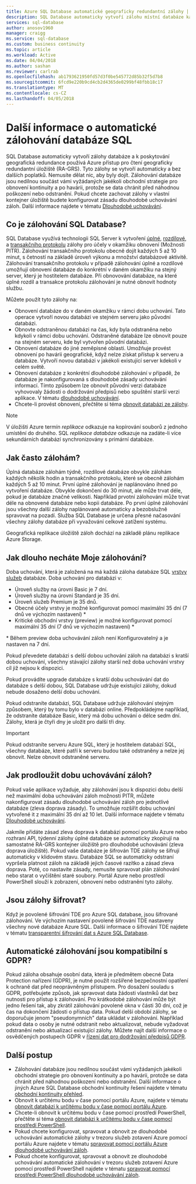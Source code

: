 ```yaml
---
title: Azure SQL Database automatické geograficky redundantní zálohy | Microsoft Docs
description: SQL Database automaticky vytvoří zálohu místní databáze každých několik minut a používá Azure geograficky redundantní úložiště s přístupem pro čtení pro geografická redundance.
services: sql-database
author: anosov1960
manager: craigg
ms.service: sql-database
ms.custom: business continuity
ms.topic: article
ms.workload: Active
ms.date: 04/04/2018
ms.author: sashan
ms.reviewer: carlrab
ms.openlocfilehash: ab1793621950fd57d3f0be545772d85b32f5d7b8
ms.sourcegitcommit: 6fcd9e220b9cd4cb2d4365de0299bf48fbb18c17
ms.translationtype: MT
ms.contentlocale: cs-CZ
ms.lasthandoff: 04/05/2018
---
```

# <a name="learn-about-automatic-sql-database-backups"></a>Další informace o automatické zálohování databáze SQL

SQL Database automaticky vytvoří zálohy databáze a k poskytování geografická redundance používá Azure přístup pro čtení geograficky redundantní úložiště (RA-GRS). Tyto zálohy se vytvoří automaticky a bez dalších poplatků. Nemusíte dělat nic, aby byly dojít. Zálohování databáze jsou nedílnou součást vámi vyžádaných jakékoli obchodní strategie pro obnovení kontinuity a po havárii, protože se data chránit před náhodnou poškození nebo odstranění. Pokud chcete zachovat zálohy v vlastní kontejner úložiště budete konfigurovat zásadu dlouhodobé uchovávání záloh. Další informace najdete v tématu [Dlouhodobé uchovávání](sql-database-long-term-retention.md).

## <a name="what-is-a-sql-database-backup"></a>Co je zálohování SQL Database?

SQL Database využívá technologii SQL Server k vytvoření [úplné](https://msdn.microsoft.com/library/ms186289.aspx), [rozdílové](https://msdn.microsoft.com/library/ms175526.aspx), a [transakčního protokolu](https://msdn.microsoft.com/library/ms191429.aspx) zálohy pro účely v okamžiku obnovení (Možnosti PITR). Zálohování transakčního protokolu obecně dojít každých 5 až 10 minut, s četností na základě úroveň výkonu a množství databázové aktivitě. Zálohování transakčního protokolu v případě zálohování úplné a rozdílové umožňují obnovení databáze do konkrétní v daném okamžiku na stejný server, který je hostitelem databáze. Při obnovování databáze, na které úplné rozdíl a transakce protokolu zálohování je nutné obnovit hodnoty službu.


Můžete použít tyto zálohy na:

* Obnovení databáze do v daném okamžiku v rámci dobu uchování. Tato operace vytvoří novou databázi ve stejném serveru jako původní databázi.
* Obnovte odstraněnou databázi na čas, kdy byla odstraněna nebo kdykoli v rámci dobu uchování. Odstraněné databáze lze obnovit pouze na stejném serveru, kde byl vytvořen původní databázi.
* Obnovení databáze do jiné zeměpisné oblasti. Umožňuje provést obnovení po havárii geografické, když nelze získat přístup k serveru a databáze. Vytvoří novou databázi v jakékoli existující server kdekoli v celém světě. 
* Obnovení databáze z konkrétní dlouhodobé zálohování v případě, že databáze je nakonfigurovaná s dlouhodobé zásady uchovávání informací. Tímto způsobem lze obnovit původní verzi databáze vyhovovaly žádosti o dodržování předpisů nebo spuštění starší verzi aplikace. V tématu [dlouhodobé uchovávání](sql-database-long-term-retention.md).
* Chcete-li provést obnovení, přečtěte si téma [obnovit databázi ze zálohy](sql-database-recovery-using-backups.md).

> [!NOTE]
> V úložišti Azure termín *replikace* odkazuje na kopírování souborů z jednoho umístění do druhého. SQL *replikace databáze* odkazuje na zadáte-li více sekundárních databází synchronizovány s primární databáze. 
> 

## <a name="how-often-do-backups-happen"></a>Jak často zálohám?
Úplná databáze zálohám týdně, rozdílové databáze obvykle zálohám každých několik hodin a transakčního protokolu, které se obecně zálohám každých 5 až 10 minut. První úplné zálohování je naplánováno ihned po vytvoření databáze. Obvykle dokončení do 30 minut, ale může trvat déle, pokud je databáze značné velikosti. Například prvotní zálohování může trvat déle na obnovené databáze nebo kopii databáze. Po první úplné zálohování jsou všechny další zálohy naplánované automaticky a bezobslužně spravovat na pozadí. Služba SQL Database je určena přesné načasování všechny zálohy databáze při vyvažování celkové zatížení systému. 

Geografická replikace úložiště záloh dochází na základě plánu replikace Azure Storage.

## <a name="how-long-do-you-keep-my-backups"></a>Jak dlouho necháte Moje zálohování?
Doba uchování, která je založená na má každá záloha databáze SQL [vrstvy služeb](sql-database-service-tiers.md) databáze. Doba uchování pro databázi v:


* Úroveň služby na úrovni Basic je 7 dní.
* Úroveň služby na úrovni Standard je 35 dní.
* Úroveň služeb Premium je 35 dnů.
* Obecné účely vrstvy je možné konfigurovat pomocí maximální 35 dní (7 dnů ve výchozím nastavení) *
* Kritické obchodní vrstvy (preview) je možné konfigurovat pomocí maximální 35 dní (7 dnů ve výchozím nastavení) *

\* Během preview doba uchovávání záloh není Konfigurovatelný a je nastaven na 7 dní.

Pokud převedete databázi s delší dobou uchování záloh na databázi s kratší dobou uchování, všechny stávající zálohy starší než doba uchování vrstvy cíl již nejsou k dispozici.

Pokud provádíte upgrade databáze s kratší dobu uchovávání dat do databáze s delší dobou, SQL Database udržuje existující zálohy, dokud nebude dosaženo delší dobu uchování. 

Pokud odstraníte databázi, SQL Database udržuje zálohování stejným způsobem, který by tomu bylo v databázi online. Předpokládejme například, že odstraníte databáze Basic, který má dobu uchování o délce sedm dní. Zálohy, která je čtyři dny je uložit pro další tři dny.

> [!IMPORTANT]
> Pokud odstraníte serveru Azure SQL, který je hostitelem databází SQL, všechny databáze, které patří k serveru budou také odstraněny a nelze jej obnovit. Nelze obnovit odstraněné serveru.
> 

## <a name="how-to-extend-the-backup-retention-period"></a>Jak prodloužit dobu uchovávání záloh?

Pokud vaše aplikace vyžaduje, aby zálohování jsou k dispozici dobu delší než maximální doba uchovávání záloh možnosti PITR, můžete nakonfigurovat zásadu dlouhodobé uchovávání záloh pro jednotlivé databáze (zleva doprava zásady). To umožňuje rozšířit dobu uchování vytvořené it z maximální 35 dní až 10 let. Další informace najdete v tématu [Dlouhodobé uchovávání](sql-database-long-term-retention.md).

Jakmile přidáte zásad zleva doprava k databázi pomocí portálu Azure nebo rozhraní API, týdenní zálohy úplné databáze se automaticky zkopírují na samostatné RA-GRS kontejner úložiště pro dlouhodobé uchovávání (zleva doprava úložiště). Pokud vaše databáze je šifrován TDE zálohy se šifrují automaticky v klidovém stavu. Databáze SQL se automaticky odstraní vypršela platnost záloh na základě jejich časové razítko a zásad zleva doprava. Poté, co nastavíte zásady, nemusíte spravovat plán zálohování nebo starat o vyčištění staré soubory. Portál Azure nebo prostředí PowerShell slouží k zobrazení, obnovení nebo odstranění tyto zálohy.

## <a name="are-backups-encrypted"></a>Jsou zálohy šifrovat?

Když je povolené šifrování TDE pro Azure SQL database, jsou šifrované zálohování. Ve výchozím nastavení povolené šifrování TDE nastaveny všechny nové databáze Azure SQL. Další informace o šifrování TDE najdete v tématu [transparentní šifrování dat s Azure SQL Database](/sql/relational-databases/security/encryption/transparent-data-encryption-azure-sql).

## <a name="are-the-automatic-backups-compliant-with-gdpr"></a>Automatické zálohování jsou kompatibilní s GDPR?
Pokud záloha obsahuje osobní data, která je předmětem obecné Data Protection nařízení (GDPR), je nutné použít rozšířené bezpečnostní opatření k ochraně dat před neoprávněným přístupem. Pro dosažení souladu s GDPR, potřebujete způsob, jak spravovat data žádosti vlastníků dat bez nutnosti pro přístup k zálohování.  Pro krátkodobé zálohování může být jedno řešení tak, aby zkrátil zálohování povolené okna v části 30 dní, což je čas na dokončení žádosti o přístup data.  Pokud delší období zálohy, se doporučuje jenom "pseudonymních" data ukládat v zálohování. Například pokud data o osoby je nutné odstranit nebo aktualizovat, nebude vyžadovat odstranění nebo aktualizaci existující zálohy. Můžete najít další informace o osvědčených postupech GDPR v [řízení dat pro dodržování předpisů GDPR](https://info.microsoft.com/DataGovernanceforGDPRCompliancePrinciplesProcessesandPractices-Registration.html).

## <a name="next-steps"></a>Další postup

- Zálohování databáze jsou nedílnou součást vámi vyžádaných jakékoli obchodní strategie pro obnovení kontinuity a po havárii, protože se data chránit před náhodnou poškození nebo odstranění. Další informace o jiných Azure SQL Database obchodní kontinuity řešení najdete v tématu [obchodní kontinuity přehled](sql-database-business-continuity.md).
- Obnovit k určitému bodu v čase pomocí portálu Azure, najdete v tématu [obnovit databázi k určitému bodu v čase pomocí portálu Azure](sql-database-recovery-using-backups.md).
- Chcete-li obnovit k určitému bodu v čase pomocí prostředí PowerShell, přečtěte si téma [obnovit databázi k určitému bodu v čase pomocí prostředí PowerShell](scripts/sql-database-restore-database-powershell.md).
- Pokud chcete konfigurovat, spravovat a obnovit ze dlouhodobé uchovávání automatické zálohy v trezoru služeb zotavení Azure pomocí portálu Azure najdete v tématu [spravovat pomocí portálu Azure dlouhodobé uchovávání záloh](sql-database-long-term-backup-retention-configure.md).
- Pokud chcete konfigurovat, spravovat a obnovit ze dlouhodobé uchovávání automatické zálohování v trezoru služeb zotavení Azure pomocí prostředí PowerShell najdete v tématu [spravovat pomocí prostředí PowerShell dlouhodobé uchovávání záloh](sql-database-long-term-backup-retention-configure.md).
